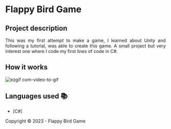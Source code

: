 ﻿<h1>Flappy Bird Game</h1> 

## Project description

<p align="justify">
    This was my first attempt to make a game, I learned about Unity and following a tutorial, was able to create this game.
    A small project but very interest one where I code my first lines of code in C#.
</p>

## How it works

![ezgif com-video-to-gif](https://user-images.githubusercontent.com/97038663/227792033-434af1d1-e46e-4ea7-b473-5bffed671ae9.gif)



## Languages used :books:

- [C#]

Copyright :copyright: 2023 - Flappy Bird Game
